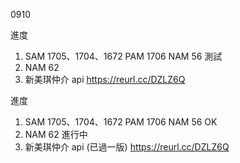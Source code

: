 0910

進度

1. SAM 1705、1704、1672 PAM 1706 NAM 56 測試
2. NAM 62 
3. 新美琪仲介 api https://reurl.cc/DZLZ6Q

進度

1. SAM 1705、1704、1672 PAM 1706 NAM 56 OK
2. NAM 62 進行中
3. 新美琪仲介 api (已過一版) https://reurl.cc/DZLZ6Q
